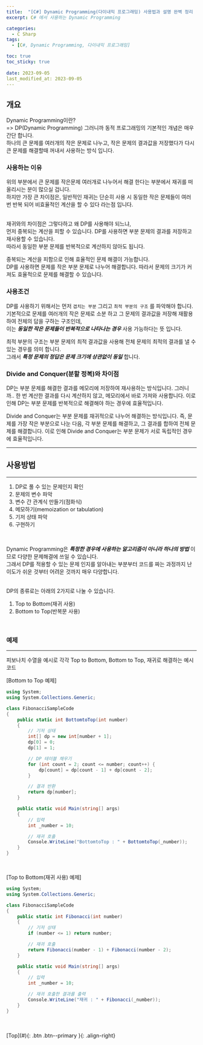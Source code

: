```yaml
---
title:  "[C#] Dynamic Programming(다이내믹 프로그래밍) 사용법과 설명 완벽 정리 (C# 예시 코드 포함)"
excerpt: C# 에서 사용하는 Dynamic Programming

categories:
  - C Sharp
tags:
  - [C#, Dynamic Programming, 다이내믹 프로그래밍]

toc: true
toc_sticky: true
 
date: 2023-09-05
last_modified_at: 2023-09-05
---
```


## 개요
Dynamic Programming이란? <br>
=> DP(Dynamic Programming) 그러니까 동적 프로그래밍의 기본적인 개념은 매우 간단 합니다. <br>
하나의 큰 문제를 여러개의 작은 문제로 나누고, 작은 문제의 결과값을 저장했다가 다시 큰 문제를 해결할때 꺼내서 사용하는 방식 입니다. <br>


### 사용하는 이유
위의 부분에서 큰 문제를 작은문제 여러개로 나누어서 해결 한다는 부분에서 재귀를 떠올리시는 분이 많으실 겁니다. <br>
하지만 가장 큰 차이점은, 일반적인 재귀는 단순히 사용 시 동일한 작은 문제들이 여러 번 반복 되어 비효율적인 계산을 할 수 있다 라는점 입니다. <br><br>

재귀와의 차이점은 그렇다하고 왜 DP를 사용해야 되느냐, <br>
먼저 중복되는 계산을 피할 수 있습니다. DP를 사용하면 부분 문제의 결과를 저장하고 재사용할 수 있습니다. <br>
따라서 동일한 부분 문제를 반복적으로 계산하지 않아도 됩니다. <br>

중복되는 계산을 피함으로 인해 효율적인 문제 해결이 가능합니다. <br>
DP를 사용하면 문제를 작은 부분 문제로 나누어 해결합니다. 따라서 문제의 크기가 커져도 효율적으로 문제를 해결할 수 있습니다. <br>


### 사용조건
DP를 사용하기 위해서는 먼저 ```겹치는 부분``` 그리고 ```최적 부분의 구조``` 를 파악해야 합니다.<br>
기본적으로 문제를 여러개의 작은 문제로 소분 하고 그 문제의 결과값을 저장해 재활용하여 전체의 답을 구하는 구조인데, <br>
이는 ***동일한 작은 문제들이 반복적으로 나타나는 경우*** 사용 가능하다는 뜻 입니다. <br>

최적 부분의 구조는 부분 문제의 최적 결과값을 사용해 전체 문제의 최적의 결과를 낼 수 있는 경우를 의미 합니다. <br>
그래서 ***특정 문제의 정답은 문제 크기에 상관없이 동일*** 합니다. <br>


### Divide and Conquer(분할 정복)와 차이점

DP는 부분 문제를 해결한 결과를 메모리에 저장하여 재사용하는 방식입니다. 
그러니까.. 한 번 계산한 결과를 다시 계산하지 않고, 메모리에서 바로 가져와 사용합니다. 이로 인해 DP는 부분 문제를 반복적으로 해결해야 하는 경우에 효율적입니다.

Divide and Conquer는 부분 문제를 재귀적으로 나누어 해결하는 방식입니다.
즉, 문제를 가장 작은 부분으로 나눈 다음, 각 부분 문제를 해결하고, 그 결과를 합하여 전체 문제를 해결합니다. 이로 인해 Divide and Conquer는 부분 문제가 서로 독립적인 경우에 효율적입니다.


---
## 사용방법
---

1. DP로 풀 수 있는 문제인지 확인
2. 문제의 변수 파악
3. 변수 간 관계식 만들기(점화식)
4. 메모하기(memoization or tabulation)
5. 기저 상태 파악
6. 구현하기

<br>

Dynamic Programming은 ***특정한 경우에 사용하는 알고리즘이 아니라 하나의 방법*** 이므로 다양한 문제해결에 쓰일 수 있습니다.<br>
그래서 DP를 적용할 수 있는 문제 인지를 알아내는 부분부터 코드를 짜는 과정까지 난이도가 쉬운 것부터 어려운 것까지 매우 다양합니다.<br>

<br>
DP의 종류로는 아래의 2가지로 나눌 수 있습니다. <br>

1. Top to Bottom(재귀 사용)
2. Bottom to Top(반복문 사용)
<br> 


### 예제
--- 

피보나치 수열을 예시로 각각 Top to Bottom, Bottom to Top, 재귀로 해결하는 예시 코드 <br> 

[Bottom to Top 예제] <br> 
```c#
using System;
using System.Collections.Generic;

class FibonacciSampleCode
{
    public static int BottomtoTop(int number)
    {
        // 기저 상태
        int[] dp = new int[number + 1];
        dp[0] = 0;
        dp[1] = 1;

        // DP 테이블 채우기
        for (int count = 2; count <= number; count++) {
            dp[count] = dp[count - 1] + dp[count - 2];
        }

        // 결과 반환
        return dp[number];
    }

    public static void Main(string[] args)
    {
        // 입력
        int _number = 10;

        // 재귀 호출
        Console.WriteLine("BottomtoTop : " + BottomtoTop(_number));
    }
}
```
<br>

[Top to Bottom(재귀 사용) 예제] <br> 
```c#
using System;
using System.Collections.Generic;

class FibonacciSampleCode
{
    public static int Fibonacci(int number)
    {
        // 기저 상태
        if (number <= 1) return number;

        // 재귀 호출
        return Fibonacci(number - 1) + Fibonacci(number - 2);
    }

    public static void Main(string[] args)
    {
        // 입력
        int _number = 10;

        // 재귀 호출한 결과를 출력
        Console.WriteLine("재귀 : " + Fibonacci(_number));
    }
}
```
<br>

<br>
[Top](#){: .btn .btn--primary }{: .align-right}
